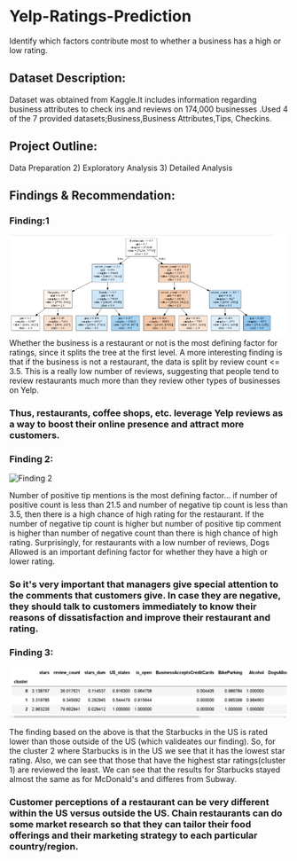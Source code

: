 # Yelp-Ratings-Prediction
Identify which factors contribute most to whether a business has a high or low rating. 


## Dataset Description:
Dataset  was obtained from Kaggle.It includes information  regarding business attributes to check ins and reviews on 174,000 businesses .Used 4 of the 7 provided datasets;Business,Business Attributes,Tips, Checkins.

## Project Outline:
Data Preparation
2)    Exploratory Analysis
3)    Detailed Analysis

## Findings & Recommendation:

### Finding:1

![Finding 2](https://github.com/Sikhadasr/Yelp-Ratings-Prediction/blob/master/Images/Finding1.PNG)
Whether the business is a restaurant or not is the most defining factor for ratings, since it splits the tree at the first level. 
A more interesting finding is that if the business is not a restaurant, the data is split by review count <= 3.5. This is a really low number of reviews, suggesting that people tend to review restaurants much more than they review other types of businesses on Yelp.
### Thus,  restaurants, coffee shops, etc. leverage Yelp reviews as a way to boost their online presence and attract more customers.


### Finding 2:

![Finding 2](https://github.com/Sikhadasr/Yelp-Ratings-Prediction/blob/master/Images/Finding2.PNG)

Number of positive tip mentions is the most defining factor… if number of positive count is less than 21.5 and number of negative tip count is less than 3.5, then there is a high chance of high rating for the restaurant. If the number of negative tip count is higher but number of positive tip comment is higher than number of negative count than there is high chance of high rating.
Surprisingly, for restaurants with a low number of reviews, Dogs Allowed is an important defining factor for whether they have a high or lower rating.

### So it's very important that managers give special attention to the comments that customers give. In case they are negative, they should talk to customers immediately to know their reasons of dissatisfaction and improve their restaurant and rating.

### Finding 3:

![Finding 3](https://github.com/Sikhadasr/Yelp-Ratings-Prediction/blob/master/Images/Clustering.PNG)

The finding based on the above is that the Starbucks in the US is rated lower than those outside of the US (which valideates our finding). So, for the cluster 2 where Starbucks is in the US we see that it has the lowest star rating. Also, we can see that those that have the highest star ratings(cluster 1) are reviewed the least. We can see that the results for Starbucks stayed almost the same as for McDonald's and differes from Subway.

### Customer perceptions of a restaurant can be very different within the US versus outside the US.  Chain restaurants can do some market research so that they can tailor their food offerings and their marketing strategy to each particular country/region.




